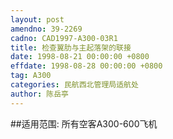 ```yaml
---
layout: post
amendno: 39-2269
cadno: CAD1997-A300-03R1
title: 检查翼肋与主起落架的联接
date: 1998-08-21 00:00:00 +0800
effdate: 1998-08-28 00:00:00 +0800
tag: A300
categories: 民航西北管理局适航处
author: 陈岳亭
---
```


##适用范围:
所有空客A300-600飞机

